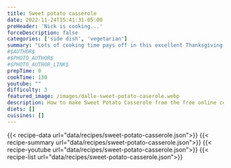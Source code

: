 ```yaml
---
title: Sweet potato casserole
date: 2022-11-24T15:41:31-05:00
preHeader: 'Nick is cooking...'
forceDescription: false
categories: ['side dish', 'vegetarian']
summary: "Lots of cooking time pays off in this excellent Thanksgiving side dish."
#$AUTHOR$
#$PHOTO_AUTHOR$
#$PHOTO_AUTHOR_LINK$
prepTime: 0
cookTime: 130
youtube: ""
difficulty: 3
featured_image: /images/dalle-sweet-potato-caserole.webp
description: How to make Sweet Potato Casserole from the free online cookbook
diets: []
cuisines: []
---
```

{{< recipe-data url="data/recipes/sweet-potato-casserole.json">}}
{{< recipe-summary url="data/recipes/sweet-potato-casserole.json">}}
{{< recipe-youtube url="data/recipes/sweet-potato-casserole.json">}}
{{< recipe-list url="data/recipes/sweet-potato-casserole.json">}}
